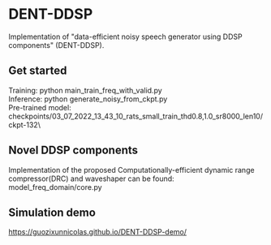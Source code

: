 # DENT-DDSP
Implementation of "data-efficient noisy speech generator using DDSP components" (DENT-DDSP). 

## Get started 
Training: python main_train_freq_with_valid.py\
Inference: python generate_noisy_from_ckpt.py\
Pre-trained model: checkpoints/03_07_2022_13_43_10_rats_small_train_thd0.8,1.0_sr8000_len10/ckpt-132\

## Novel DDSP components
Implementation of the proposed Computationally-efficient dynamic range compressor(DRC) and waveshaper can be found: model_freq_domain/core.py

## Simulation demo
https://guozixunnicolas.github.io/DENT-DDSP-demo/
